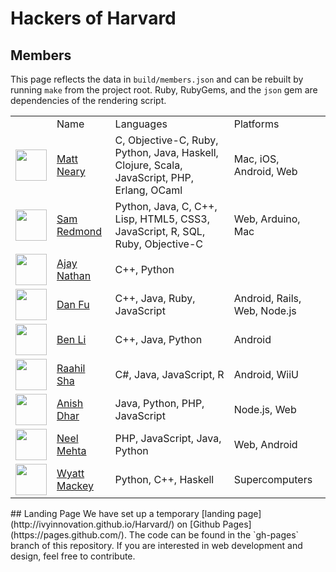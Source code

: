 # Hackers of Harvard
## Members
This page reflects the data in `build/members.json` and
      can be rebuilt by running `make` from the project root. Ruby,
      RubyGems, and the `json` gem are dependencies of the rendering script.
<table>
  <tr><td></td><td>Name</td><td>Languages</td><td>Platforms</td></tr>
  <tr>
    <td><img src='https://avatars1.githubusercontent.com/u/515539?s=50' width='50px'></td>
    <td><a href='http://github.com/mattneary'>Matt Neary</a></td>
    <td>C, Objective-C, Ruby, Python, Java, Haskell, Clojure, Scala, JavaScript, PHP, Erlang, OCaml</td>
    <td>Mac, iOS, Android, Web</td>
  </tr>
  <tr>
    <td><img src='https://avatars2.githubusercontent.com/u/3293061?s=50' width='50px'></td>
    <td><a href='http://github.com/sredmond'>Sam Redmond</a></td>
    <td>Python, Java, C, C++, Lisp, HTML5, CSS3, JavaScript, R, SQL, Ruby, Objective-C</td>
    <td>Web, Arduino, Mac</td>
  </tr>
  <tr>
    <td><img src='https://avatars2.githubusercontent.com/u/5009984?s=50' width='50px'></td>
    <td><a href='http://github.com/AjayNathan'>Ajay Nathan</a></td>
    <td>C++, Python</td>
    <td></td>
  </tr>
  <tr>
    <td><img src='https://avatars1.githubusercontent.com/u/4600866?s=50' width='50px'></td>
    <td><a href='http://github.com/DanFu1'>Dan Fu</a></td>
    <td>C++, Java, Ruby, JavaScript</td>
    <td>Android, Rails, Web, Node.js</td>
  </tr>
  <tr>
    <td><img src='https://avatars0.githubusercontent.com/u/7121441?s=50' width='50px'></td>
    <td><a href='http://github.com/benjix'>Ben Li</a></td>
    <td>C++, Java, Python</td>
    <td>Android</td>
  </tr>
  <tr>
    <td><img src='https://avatars0.githubusercontent.com/u/2636992?s=50' width='50px'></td>
    <td><a href='http://github.com/raahilsha'>Raahil Sha</a></td>
    <td>C#, Java, JavaScript, R</td>
    <td>Android, WiiU</td>
  </tr>
  <tr>
    <td><img src='https://avatars2.githubusercontent.com/u/2553407?s=50' width='50px'></td>
    <td><a href='http://github.com/anishdhar'>Anish Dhar</a></td>
    <td>Java, Python, PHP, JavaScript</td>
    <td>Node.js, Web</td>
  </tr>
  <tr>
    <td><img src='https://avatars1.githubusercontent.com/u/728084?s=50' width='50px'></td>
    <td><a href='http://github.com/hathix'>Neel Mehta</a></td>
    <td>PHP, JavaScript, Java, Python</td>
    <td>Web, Android</td>
  </tr>
  <tr>
    <td><img src='https://avatars1.githubusercontent.com/u/7121320?s=50' width='50px'></td>
    <td><a href='http://github.com/wmackey'>Wyatt Mackey</a></td>
    <td>Python, C++, Haskell</td>
    <td>Supercomputers</td>
  </tr>
</table>
## Landing Page
We have set up a temporary [landing page](http://ivyinnovation.github.io/Harvard/) 
			on [Github Pages](https://pages.github.com/). The code can be found in the `gh-pages` 
			branch of this repository. If you are interested in web development and design, feel 
			free to contribute.
